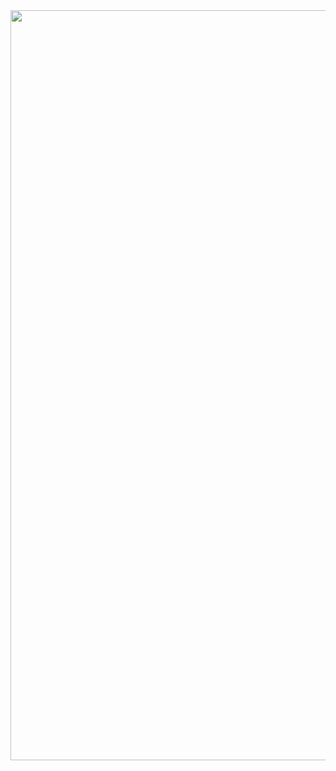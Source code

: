 
<img src="https://user-images.githubusercontent.com/72516854/222898457-6cb7af06-a1d9-4580-8534-351a2923d112.gif" width="1200" />

